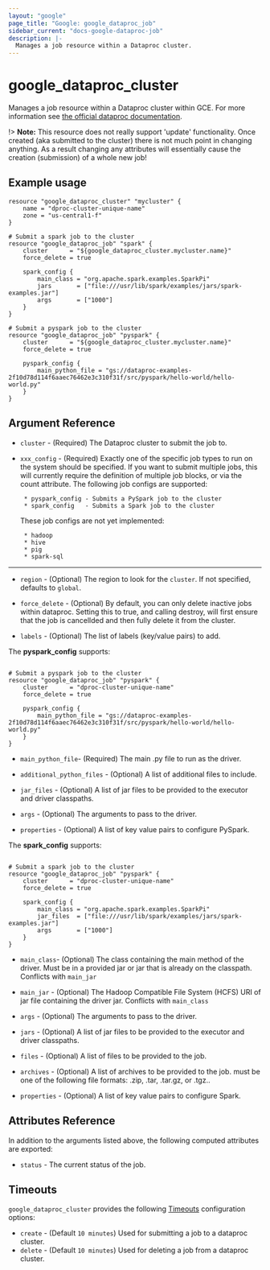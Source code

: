 ```yaml
---
layout: "google"
page_title: "Google: google_dataproc_job"
sidebar_current: "docs-google-dataproc-job"
description: |-
  Manages a job resource within a Dataproc cluster.
---
```


# google\_dataproc\_cluster

Manages a job resource within a Dataproc cluster within GCE. For more information see
[the official dataproc documentation](https://cloud.google.com/dataproc/).

!> **Note:** This resource does not really support 'update' functionality. Once created
   (aka submitted to the cluster) there is not much point in changing anything. As a result
   changing any attributes will essentially cause the creation (submission) of a whole new job!

## Example usage

```hcl
resource "google_dataproc_cluster" "mycluster" {
	name = "dproc-cluster-unique-name"
	zone = "us-central1-f"
}

# Submit a spark job to the cluster
resource "google_dataproc_job" "spark" {
    cluster      = "${google_dataproc_cluster.mycluster.name}"
    force_delete = true

    spark_config {
        main_class = "org.apache.spark.examples.SparkPi"
        jars       = ["file:///usr/lib/spark/examples/jars/spark-examples.jar"]
        args       = ["1000"]
    }
}

# Submit a pyspark job to the cluster
resource "google_dataproc_job" "pyspark" {
    cluster      = "${google_dataproc_cluster.mycluster.name}"
    force_delete = true

    pyspark_config {
        main_python_file = "gs://dataproc-examples-2f10d78d114f6aaec76462e3c310f31f/src/pyspark/hello-world/hello-world.py"
    }
}
```

## Argument Reference

* `cluster` - (Required) The Dataproc cluster to submit the job to.

* `xxx_config` - (Required) Exactly one of the specific job types to run on the
   system should be specified. If you want to submit multiple jobs, this will
   currently require the definition of multiple job blocks, or via the count
   attribute. The following job configs are supported:

       * pyspark_config - Submits a PySpark job to the cluster
       * spark_config   - Submits a Spark job to the cluster

   These job configs are not yet implemented:

       * hadoop
       * hive
       * pig
       * spark-sql

- - -

* `region` - (Optional) The region to look for the `cluster`.
    If not specified, defaults to `global`.

* `force_delete` - (Optional) By default, you can only delete inactive jobs within
   dataproc. Setting this to true, and calling destroy, will first ensure that the
   job is cancellded and then fully delete it from the cluster.

* `labels` - (Optional) The list of labels (key/value pairs) to add.

The **pyspark_config** supports:

```hcl

# Submit a pyspark job to the cluster
resource "google_dataproc_job" "pyspark" {
    cluster      = "dproc-cluster-unique-name"
    force_delete = true

    pyspark_config {
        main_python_file = "gs://dataproc-examples-2f10d78d114f6aaec76462e3c310f31f/src/pyspark/hello-world/hello-world.py"
    }
}
```

* `main_python_file`- (Required) The main .py file to run as the driver.

* `additional_python_files` - (Optional) A list of additional files to include.

* `jar_files` - (Optional) A list of jar files to be provided to the executor and driver classpaths.

* `args` - (Optional) The arguments to pass to the driver.

* `properties` - (Optional) A list of key value pairs to configure PySpark.


The **spark_config** supports:


```hcl

# Submit a spark job to the cluster
resource "google_dataproc_job" "pyspark" {
    cluster      = "dproc-cluster-unique-name"
    force_delete = true

    spark_config {
        main_class = "org.apache.spark.examples.SparkPi"
        jar_files  = ["file:///usr/lib/spark/examples/jars/spark-examples.jar"]
        args       = ["1000"]
    }
}
```

* `main_class`- (Optional) The class containing the main method of the driver. Must be in a
   provided jar or jar that is already on the classpath. Conflicts with `main_jar`

* `main_jar` - (Optional) The Hadoop Compatible File System (HCFS) URI of jar file containing
   the driver jar. Conflicts with `main_class`

* `args` - (Optional) The arguments to pass to the driver.

* `jars` - (Optional) A list of jar files to be provided to the executor and driver classpaths.

* `files` - (Optional) A list of files to be provided to the job.

* `archives` - (Optional) A list of archives to be provided to the job. must be one
   of the following file formats: .zip, .tar, .tar.gz, or .tgz..

* `properties` - (Optional) A list of key value pairs to configure Spark.


## Attributes Reference

In addition to the arguments listed above, the following computed attributes are
exported:

* `status` - The current status of the job.

<a id="timeouts"></a>
## Timeouts

`google_dataproc_cluster` provides the following
[Timeouts](/docs/configuration/resources.html#timeouts) configuration options:

- `create` - (Default `10 minutes`) Used for submitting a job to a dataproc cluster.
- `delete` - (Default `10 minutes`) Used for deleting a job from a dataproc cluster.
